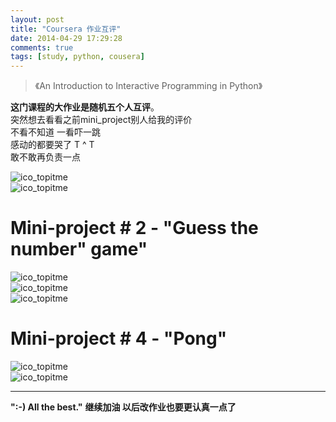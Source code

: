 ```yaml
---
layout: post
title: "Coursera 作业互评"
date: 2014-04-29 17:29:28
comments: true
tags: [study, python, cousera]
---
```


>《An Introduction to Interactive Programming in Python》

**这门课程的大作业是随机五个人互评**。  
突然想去看看之前mini_project别人给我的评价    
不看不知道  一看吓一跳    
感动的都要哭了 T ^ T   
敢不敢再负责一点

<!--more-->

![ico_topitme](/images/blog/140430_cousera/3.png)   
![ico_topitme](/images/blog/140430_cousera/4.png)


# Mini-project # 2 - "Guess the number" game"   
![ico_topitme](/images/blog/140430_cousera/5.png)     
![ico_topitme](/images/blog/140430_cousera/6.png)   
![ico_topitme](/images/blog/140430_cousera/7.png)     


# Mini-project # 4 - "Pong"   
![ico_topitme](/images/blog/140430_cousera/4_1.png)     
![ico_topitme](/images/blog/140430_cousera/4_2.png) 


---

**":-) All the best."**
**继续加油   以后改作业也要更认真一点了**


